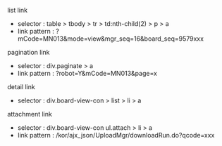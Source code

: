 list link
- selector : table > tbody > tr > td:nth-child(2) > p > a
- link pattern : ?mCode=MN013&mode=view&mgr_seq=16&board_seq=9579xxx

pagination link
- selector : div.paginate > a
- link pattern : ?robot=Y&mCode=MN013&page=x

detail link
- selector : div.board-view-con > list > li > a

attachment link
- selector : div.board-view-con ul.attach > li > a
- link pattern : /kor/ajx_json/UploadMgr/downloadRun.do?qcode=xxx

